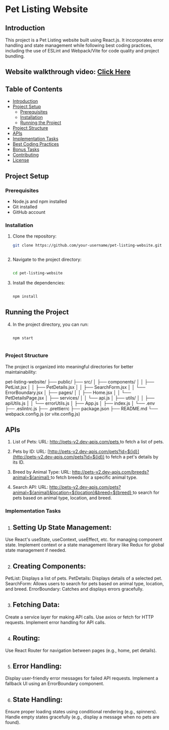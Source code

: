 # Pet Listing Website

## Introduction
This project is a Pet Listing website built using React.js. It incorporates error handling and state management while following best coding practices, including the use of ESLint and Webpack/Vite for code quality and project bundling.

## Website walkthrough video: [Click Here](https://drive.google.com/file/d/1MNuDgZ5qxaSicDYoIjDcQ3Fulotf2RpB/view?usp=drive_link)

## Table of Contents
- [Introduction](#introduction)
- [Project Setup](#project-setup)
  - [Prerequisites](#prerequisites)
  - [Installation](#installation)
  - [Running the Project](#running-the-project)
- [Project Structure](#project-structure)
- [APIs](#apis)
- [Implementation Tasks](#implementation-tasks)
- [Best Coding Practices](#best-coding-practices)
- [Bonus Tasks](#bonus-tasks)
- [Contributing](#contributing)
- [License](#license)

## Project Setup

### Prerequisites
- Node.js and npm installed
- Git installed
- GitHub account

### Installation
1. Clone the repository:
   ```bash
   git clone https://github.com/your-username/pet-listing-website.git
   


2. Navigate to the project directory:
   ```bash

   cd pet-listing-website
   
3. Install the dependencies:
   ```bash

   npm install

## Running the Project


4. In the project directory, you can run:
   ```bash

   npm start
  
### Project Structure
The project is organized into meaningful directories for better maintainability:

pet-listing-website/
├── public/
├── src/
│   ├── components/
│   │   ├── PetList.jsx
│   │   ├── PetDetails.jsx
│   │   ├── SearchForm.jsx
│   │   └── ErrorBoundary.jsx
│   ├── pages/
│   │   ├── Home.jsx
│   │   └── PetDetailsPage.jsx
│   ├── services/
│   │   └── api.js
│   ├── utils/
│   │   ├── apiUtils.js
│   │   └── errorUtils.js
│   ├── App.js
│   ├── index.js
│   └── .env
├── .eslintrc.js
├── .prettierrc
├── package.json
├── README.md
└── webpack.config.js (or vite.config.js)


## APIs

1. List of Pets:
URL: [http://pets-v2.dev-apis.com/pets
](http://pets-v2.dev-apis.com/pets
) to fetch a list of pets.

2. Pets by ID:
URL: [http://pets-v2.dev-apis.com/pets?id=${id}](http://pets-v2.dev-apis.com/pets?id=${id}) to fetch a pet's details by its ID.

3. Breed by Animal Type:
URL: [http://pets-v2.dev-apis.com/breeds?animal=${animal}
](http://pets-v2.dev-apis.com/breeds?animal=${animal}
) to fetch breeds for a specific animal type.

4. Search API:
URL: [http://pets-v2.dev-apis.com/pets?animal=${animal}&location=${location}&breed=${breed}
](http://pets-v2.dev-apis.com/pets?animal=${animal}&location=${location}&breed=${breed}
) to search for pets based on animal type, location, and breed.


### Implementation Tasks

1. ## Setting Up State Management:

Use React's useState, useContext, useEffect, etc. for managing component state.
Implement context or a state management library like Redux for global state management if needed.

2. ## Creating Components:

PetList: Displays a list of pets.
PetDetails: Displays details of a selected pet.
SearchForm: Allows users to search for pets based on animal type, location, and breed.
ErrorBoundary: Catches and displays errors gracefully.

3. ## Fetching Data:

Create a service layer for making API calls.
Use axios or fetch for HTTP requests.
Implement error handling for API calls.

4. ## Routing:

Use React Router for navigation between pages (e.g., home, pet details).

5. ## Error Handling:

Display user-friendly error messages for failed API requests.
Implement a fallback UI using an ErrorBoundary component.

6. ## State Handling:

Ensure proper loading states using conditional rendering (e.g., spinners).
Handle empty states gracefully (e.g., display a message when no pets are found).
